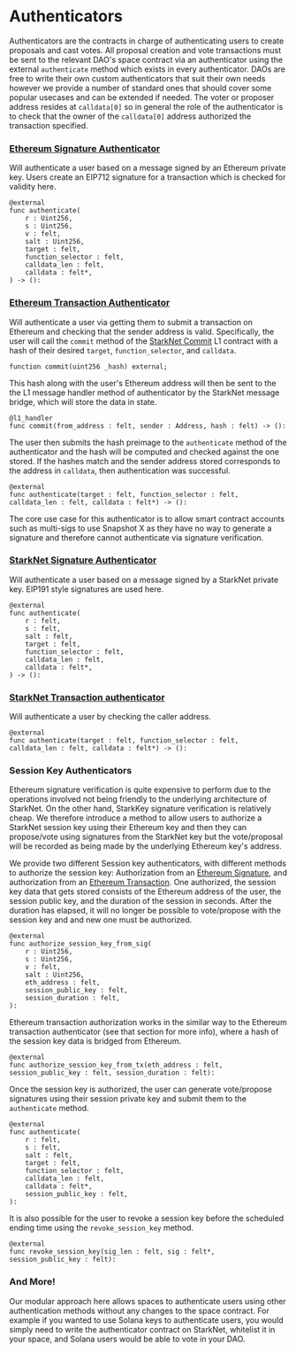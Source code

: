 # Authenticators

Authenticators are the contracts in charge of authenticating users to create proposals and cast votes. All proposal creation and vote transactions must be sent to the relevant DAO's space contract via an authenticator using the external `authenticate` method which exists in every authenticator. DAOs are free to write their own custom authenticators that suit their own needs however we provide a number of standard ones that should cover some popular usecases and can be extended if needed. The voter or proposer address resides at `calldata[0]` so in general the role of the authenticator is to check that the owner of the `calldata[0]` address authorized the transaction specified.

### [Ethereum Signature Authenticator](https://github.com/snapshot-labs/sx-core/blob/develop/contracts/starknet/Authenticators/EthSig.cairo)&#x20;

Will authenticate a user based on a message signed by an Ethereum private key. Users create an EIP712 signature for a transaction which is checked for validity here.  

```
@external
func authenticate(
    r : Uint256,
    s : Uint256,
    v : felt,
    salt : Uint256,
    target : felt,
    function_selector : felt,
    calldata_len : felt,
    calldata : felt*,
) -> ():
```

### [Ethereum Transaction Authenticator](https://github.com/snapshot-labs/sx-core/blob/develop/contracts/starknet/Authenticators/EthTx.cairo)

Will authenticate a user via getting them to submit a transaction on Ethereum and checking that the sender address is valid. Specifically, the user will call the `commit` method of the [StarkNet Commit](https://github.com/snapshot-labs/sx-core/blob/develop/contracts/ethereum/L1Interact/StarkNetCommit.sol) L1 contract with a hash of their desired `target`, `function_selector`, and `calldata`. 

```
function commit(uint256 _hash) external;
```

This hash along with the user's Ethereum address will then be sent to the the L1 message handler method of authenticator by the StarkNet message bridge, which will store the data in state. 

```
@l1_handler
func commit(from_address : felt, sender : Address, hash : felt) -> ():
```

The user then submits the hash preimage to the `authenticate` method of the authenticator and the hash will be computed and checked against the one stored. If the hashes match and the sender address stored corresponds to the address in `calldata`, then authentication was successful.

```
@external
func authenticate(target : felt, function_selector : felt, calldata_len : felt, calldata : felt*) -> ():
```

The core use case for this authenticator is to allow smart contract accounts such as multi-sigs to use Snapshot X as they have no way to generate a signature and therefore cannot authenticate via signature verification.


### [StarkNet Signature Authenticator](https://github.com/snapshot-labs/sx-core/blob/session_key_auth/contracts/starknet/Authenticators/StarkSig.cairo)

Will authenticate a user based on a message signed by a StarkNet private key. EIP191 style signatures are used here. 

```
@external
func authenticate(
    r : felt,
    s : felt,
    salt : felt,
    target : felt,
    function_selector : felt,
    calldata_len : felt,
    calldata : felt*,
) -> ():
```

### [StarkNet Transaction authenticator](https://github.com/snapshot-labs/sx-core/blob/develop/contracts/starknet/Authenticators/StarkTx.cairo)

Will authenticate a user by checking the caller address. 

```
@external
func authenticate(target : felt, function_selector : felt, calldata_len : felt, calldata : felt*) -> ():
```

### Session Key Authenticators

Ethereum signature verification is quite expensive to perform due to the operations involved not being friendly to the underlying architecture of StarkNet. On the other hand, StarkKey signature verification is relatively cheap. We therefore introduce a method to allow users to authorize a StarkNet session key using their Ethereum key and then they can propose/vote using signatures from the StarkNet key but the vote/proposal will be recorded as being made by the underlying Ethereum key's address.

We provide two different Session key authenticators, with different methods to authorize the session key: Authorization from an [Ethereum Signature](https://github.com/snapshot-labs/sx-core/blob/develop/contracts/starknet/Authenticators/EthSigSessionKey.cairo), and authorization from an [Ethereum Transaction](https://github.com/snapshot-labs/sx-core/blob/develop/contracts/starknet/Authenticators/EthTxSessionKey.cairo). One authorized, the session key data that gets stored consists of the Ethereum address of the user, the session public key, and the duration of the session in seconds. After the duration has elapsed, it will no longer be possible to vote/propose with the session key and and new one must be authorized. 

```
@external
func authorize_session_key_from_sig(
    r : Uint256,
    s : Uint256,
    v : felt,
    salt : Uint256,
    eth_address : felt,
    session_public_key : felt,
    session_duration : felt,
):
```

Ethereum transaction authorization works in the similar way to the Ethereum transaction authenticator (see that section for more info), where a hash of the session key data is bridged from Ethereum. 

```
@external
func authorize_session_key_from_tx(eth_address : felt, session_public_key : felt, session_duration : felt):
```

Once the session key is authorized, the user can generate vote/propose signatures using their session private key and submit them to the `authenticate` method. 

```
@external
func authenticate(
    r : felt,
    s : felt,
    salt : felt,
    target : felt,
    function_selector : felt,
    calldata_len : felt,
    calldata : felt*,
    session_public_key : felt,
):
```

It is also possible for the user to revoke a session key before the scheduled ending time using the `revoke_session_key` method.

```
@external
func revoke_session_key(sig_len : felt, sig : felt*, session_public_key : felt):
```

### And More!

Our modular approach here allows spaces to authenticate users using other authentication methods without any changes to the space contract. For example if you wanted to use Solana keys to authenticate users, you would simply need to write the authenticator contract on StarkNet, whitelist it in your space, and Solana users would be able to vote in your DAO.
